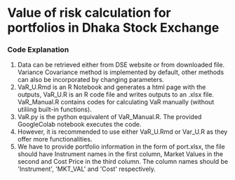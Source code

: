 # Value of risk calculation for portfolios in Dhaka Stock Exchange 

### Code Explanation
1. Data can be retrieved either from DSE website or from downloaded file. Variance Covariance method is implemented by default, other methods can also be incorporated by changing parameters.
2. VaR_U.Rmd is an R Notebook and generates a html page with the outputs, VaR_U.R is an R code file and writes outputs to an .xlsx file. VaR_Manual.R contains codes for calculating VaR manually (without utiliing built-in functions).
3. VaR.py is the python equivalent of VaR_Manual.R. The provided GoogleColab notebook executes the code.
4. However, it is recommended to use either VaR_U.Rmd or Var_U.R as they offer more functionalities.
5. We have to provide portfolio information in the form of port.xlsx, the file should have Instrument names in the first column, Market Values in the second and Cost Price in the third column. The column names should be 'Instrument', 'MKT_VAL' and 'Cost' respectively. 